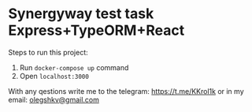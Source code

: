# Synergyway test task Express+TypeORM+React

Steps to run this project:

1. Run `docker-compose up` command
2. Open `localhost:3000`

With any qestions write me to the telegram: https://t.me/KKrol1k or in my email: olegshkv@gmail.com
